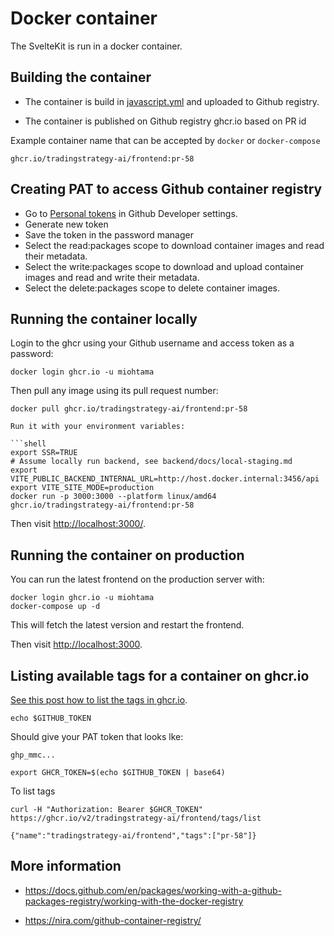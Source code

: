 # Docker container

The SvelteKit is run in a docker container.

## Building the container

- The container is build in [javascript.yml](../.github/workflows/javascript.yml) and uploaded to Github registry.

- The container is published on Github registry ghcr.io based on PR id

Example container name that can be accepted by `docker` or `docker-compose`

```
ghcr.io/tradingstrategy-ai/frontend:pr-58
```

## Creating PAT to access Github container registry

- Go to [Personal tokens](https://github.com/settings/tokens) in Github Developer settings.
- Generate new token
- Save the token in the password manager
- Select the read:packages scope to download container images and read their metadata.
- Select the write:packages scope to download and upload container images and read and write their metadata.
- Select the delete:packages scope to delete container images.

## Running the container locally

Login to the ghcr using your Github username and access token as a password:

```shell
docker login ghcr.io -u miohtama
```

Then pull any image using its pull request number:

```shell
docker pull ghcr.io/tradingstrategy-ai/frontend:pr-58

Run it with your environment variables:

```shell
export SSR=TRUE
# Assume locally run backend, see backend/docs/local-staging.md
export VITE_PUBLIC_BACKEND_INTERNAL_URL=http://host.docker.internal:3456/api
export VITE_SITE_MODE=production
docker run -p 3000:3000 --platform linux/amd64 ghcr.io/tradingstrategy-ai/frontend:pr-58
```

Then visit [http://localhost:3000/](http://localhost:3000/).

## Running the container on production

You can run the latest frontend on the production server with:

```shell
docker login ghcr.io -u miohtama
docker-compose up -d 
```

This will fetch the latest version and restart the frontend.

Then visit [http://localhost:3000](http://localhost:3000).

## Listing available tags for a container on ghcr.io

[See this post how to list the tags in ghcr.io](https://github.community/t/how-to-check-if-a-container-image-exists-on-ghcr/154836/6).

```shell
echo $GITHUB_TOKEN
```

Should give your PAT token that looks lke:

```
ghp_mmc...
```

```shell
export GHCR_TOKEN=$(echo $GITHUB_TOKEN | base64)
```
To list tags

```
curl -H "Authorization: Bearer $GHCR_TOKEN" https://ghcr.io/v2/tradingstrategy-ai/frontend/tags/list
```

```
{"name":"tradingstrategy-ai/frontend","tags":["pr-58"]}
```

## More information

* https://docs.github.com/en/packages/working-with-a-github-packages-registry/working-with-the-docker-registry

* https://nira.com/github-container-registry/